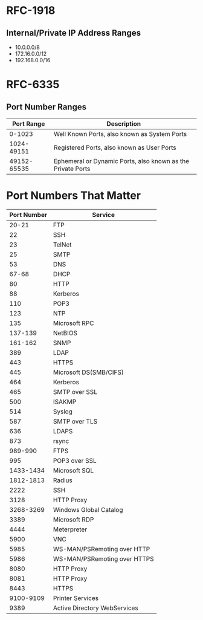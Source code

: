 # RFC-1918
## Internal/Private IP Address Ranges
- 10.0.0.0/8
- 172.16.0.0/12
- 192.168.0.0/16

# RFC-6335
## Port Number Ranges
| Port Range | Description |
|---|---|
| 0-1023 | Well Known Ports, also known as System Ports |
| 1024-49151 | Registered Ports, also known as User Ports |
| 49152-65535 | Ephemeral or Dynamic Ports, also known as the Private Ports |


# Port Numbers That Matter

| Port Number | Service |
|---|---|
| 20-21 | FTP |
| 22 | SSH |
| 23 | TelNet |
| 25 | SMTP |
| 53 | DNS |
| 67-68 | DHCP |
| 80 | HTTP |
| 88 | Kerberos |
| 110 | POP3 |
| 123 | NTP |
| 135 | Microsoft RPC |
| 137-139 | NetBIOS |
| 161-162 | SNMP |
| 389 | LDAP |
| 443 | HTTPS |
| 445 | Microsoft DS(SMB/CIFS) |
| 464 | Kerberos |
| 465 | SMTP over SSL |
| 500 | ISAKMP |
| 514 | Syslog |
| 587 | SMTP over TLS |
| 636 | LDAPS |
| 873 | rsync |
| 989-990 | FTPS |
| 995 | POP3 over SSL |
| 1433-1434 | Microsoft SQL |
| 1812-1813 | Radius |
| 2222 | SSH |
| 3128 | HTTP Proxy |
| 3268-3269 | Windows Global Catalog |
| 3389 | Microsoft RDP |
| 4444 | Meterpreter |
| 5900 | VNC |
| 5985 | WS-MAN/PSRemoting over HTTP |
| 5986 | WS-MAN/PSRemoting over HTTPS |
| 8080 | HTTP Proxy |
| 8081 | HTTP Proxy |
| 8443 | HTTPS |
| 9100-9109 | Printer Services |
| 9389 | Active Directory WebServices |